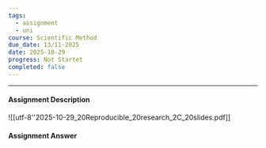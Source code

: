 ```yaml
---
tags:
  - assignment
  - uni
course: Scientific Method
due_date: 13/11-2025
date: 2025-10-29
progress: Not Startet
completed: false
---
```

--- 
#### Assignment Description
![[utf-8''2025-10-29_20Reproducible_20research_2C_20slides.pdf]]

#### Assignment Answer